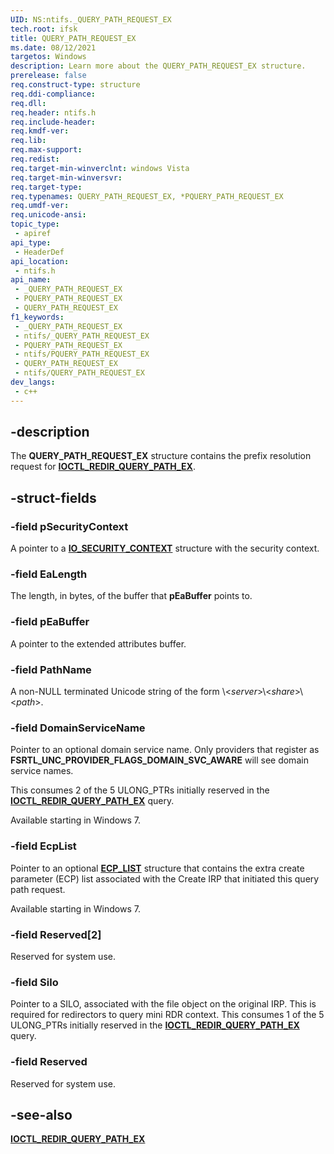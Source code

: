 ```yaml
---
UID: NS:ntifs._QUERY_PATH_REQUEST_EX
tech.root: ifsk
title: QUERY_PATH_REQUEST_EX
ms.date: 08/12/2021
targetos: Windows
description: Learn more about the QUERY_PATH_REQUEST_EX structure.
prerelease: false
req.construct-type: structure
req.ddi-compliance: 
req.dll: 
req.header: ntifs.h
req.include-header: 
req.kmdf-ver: 
req.lib: 
req.max-support: 
req.redist: 
req.target-min-winverclnt: windows Vista
req.target-min-winversvr: 
req.target-type: 
req.typenames: QUERY_PATH_REQUEST_EX, *PQUERY_PATH_REQUEST_EX
req.umdf-ver: 
req.unicode-ansi: 
topic_type:
 - apiref
api_type:
 - HeaderDef
api_location:
 - ntifs.h
api_name:
 - _QUERY_PATH_REQUEST_EX
 - PQUERY_PATH_REQUEST_EX
 - QUERY_PATH_REQUEST_EX
f1_keywords:
 - _QUERY_PATH_REQUEST_EX
 - ntifs/_QUERY_PATH_REQUEST_EX
 - PQUERY_PATH_REQUEST_EX
 - ntifs/PQUERY_PATH_REQUEST_EX
 - QUERY_PATH_REQUEST_EX
 - ntifs/QUERY_PATH_REQUEST_EX
dev_langs:
 - c++
---
```


## -description

The **QUERY_PATH_REQUEST_EX** structure contains the prefix resolution request for [**IOCTL_REDIR_QUERY_PATH_EX**](ni-ntifs-ioctl_redir_query_path_ex.md).

## -struct-fields

### -field pSecurityContext

A pointer to a [**IO_SECURITY_CONTEXT**](../wdm/ns-wdm-_io_security_context.md) structure with the security context.

### -field EaLength

The length, in bytes, of the buffer that **pEaBuffer** points to.

### -field pEaBuffer

A pointer to the extended attributes buffer.

### -field PathName

A non-NULL terminated Unicode string of the form \\<*server*>\\<*share*>\\<*path*>.

### -field DomainServiceName

Pointer to an optional domain service name. Only providers that register as **FSRTL_UNC_PROVIDER_FLAGS_DOMAIN_SVC_AWARE** will see domain service names.

This consumes 2 of the 5 ULONG_PTRs initially reserved in the  [**IOCTL_REDIR_QUERY_PATH_EX**](ni-ntifs-ioctl_redir_query_path_ex.md) query.

Available starting in Windows 7.

### -field EcpList

Pointer to an optional [**ECP_LIST**](/previous-versions/windows/hardware/drivers/ff540148(v=vs.85)) structure that contains the extra create parameter (ECP) list associated with the Create IRP that initiated this query path request.

Available starting in Windows 7.

### -field Reserved[2]

Reserved for system use.

### -field Silo

Pointer to a SILO, associated with the file object on the original IRP. This is required for redirectors to query mini RDR context. This consumes 1 of the 5 ULONG_PTRs initially reserved in the [**IOCTL_REDIR_QUERY_PATH_EX**](ni-ntifs-ioctl_redir_query_path_ex.md) query.

### -field Reserved

Reserved for system use.

## -see-also

[**IOCTL_REDIR_QUERY_PATH_EX**](ni-ntifs-ioctl_redir_query_path_ex.md)
